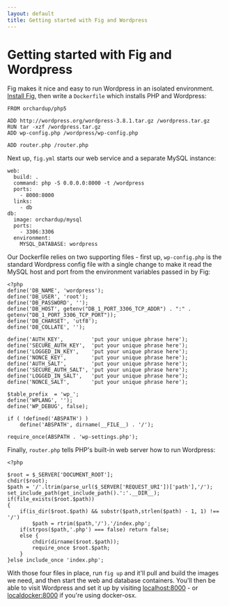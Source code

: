 ```yaml
---
layout: default
title: Getting started with Fig and Wordpress
---
```


Getting started with Fig and Wordpress
======================================

Fig makes it nice and easy to run Wordpress in an isolated environment. [Install Fig](install.html), then write a `Dockerfile` which installs PHP and Wordpress:

```
FROM orchardup/php5

ADD http://wordpress.org/wordpress-3.8.1.tar.gz /wordpress.tar.gz
RUN tar -xzf /wordpress.tar.gz
ADD wp-config.php /wordpress/wp-config.php

ADD router.php /router.php
```

Next up, `fig.yml` starts our web service and a separate MySQL instance:

```
web:
  build: .
  command: php -S 0.0.0.0:8000 -t /wordpress
  ports:
    - 8000:8000
  links:
    - db
db:
  image: orchardup/mysql
  ports:
    - 3306:3306
  environment:
    MYSQL_DATABASE: wordpress
```

Our Dockerfile relies on two supporting files - first up, `wp-config.php` is the standard Wordpress config file with a single change to make it read the MySQL host and port from the environment variables passed in by Fig:

```
<?php
define('DB_NAME', 'wordpress');
define('DB_USER', 'root');
define('DB_PASSWORD', '');
define('DB_HOST', getenv("DB_1_PORT_3306_TCP_ADDR") . ":" . getenv("DB_1_PORT_3306_TCP_PORT"));
define('DB_CHARSET', 'utf8');
define('DB_COLLATE', '');

define('AUTH_KEY',         'put your unique phrase here');
define('SECURE_AUTH_KEY',  'put your unique phrase here');
define('LOGGED_IN_KEY',    'put your unique phrase here');
define('NONCE_KEY',        'put your unique phrase here');
define('AUTH_SALT',        'put your unique phrase here');
define('SECURE_AUTH_SALT', 'put your unique phrase here');
define('LOGGED_IN_SALT',   'put your unique phrase here');
define('NONCE_SALT',       'put your unique phrase here');

$table_prefix  = 'wp_';
define('WPLANG', '');
define('WP_DEBUG', false);

if ( !defined('ABSPATH') )
    define('ABSPATH', dirname(__FILE__) . '/');

require_once(ABSPATH . 'wp-settings.php');
```

Finally, `router.php` tells PHP's built-in web server how to run Wordpress:

```
<?php

$root = $_SERVER['DOCUMENT_ROOT'];
chdir($root);
$path = '/'.ltrim(parse_url($_SERVER['REQUEST_URI'])['path'],'/');
set_include_path(get_include_path().':'.__DIR__);
if(file_exists($root.$path))
{
    if(is_dir($root.$path) && substr($path,strlen($path) - 1, 1) !== '/')
        $path = rtrim($path,'/').'/index.php';
    if(strpos($path,'.php') === false) return false;
    else {
        chdir(dirname($root.$path));
        require_once $root.$path;
    }
}else include_once 'index.php';
```

With those four files in place, run `fig up` and it'll pull and build the images we need, and then start the web and database containers. You'll then be able to visit Wordpress and set it up by visiting [localhost:8000](http://localhost:8000) - or [localdocker:8000](http://localdocker:8000) if you're using docker-osx.

